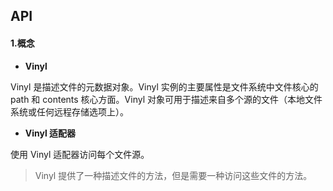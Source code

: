 ## API

#### 1.概念

- **Vinyl**

Vinyl 是描述文件的元数据对象。Vinyl 实例的主要属性是文件系统中文件核心的 path 和 contents 核心方面。Vinyl 对象可用于描述来自多个源的文件（本地文件系统或任何远程存储选项上）。

- **Vinyl 适配器**

使用 Vinyl 适配器访问每个文件源。

> Vinyl 提供了一种描述文件的方法，但是需要一种访问这些文件的方法。
